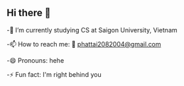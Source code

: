 ## Hi there 👋
-🌱 I’m currently studying CS at Saigon University, Vietnam

-📫 How to reach me: 📨 phattai2082004@gmail.com

-😄 Pronouns: hehe

-⚡ Fun fact: I'm right behind you
<!--
**Taihailua/Taihailua** is a ✨ _special_ ✨ repository because its `README.md` (this file) appears on your GitHub profile.

Here are some ideas to get you started:

- 🔭 I’m currently working on ...
- 🌱 I’m currently learning ...
- 👯 I’m looking to collaborate on ...
- 🤔 I’m looking for help with ...
- 💬 Ask me about ...
- 📫 How to reach me: ...
- 😄 Pronouns: ...
- ⚡ Fun fact: ...
-->
